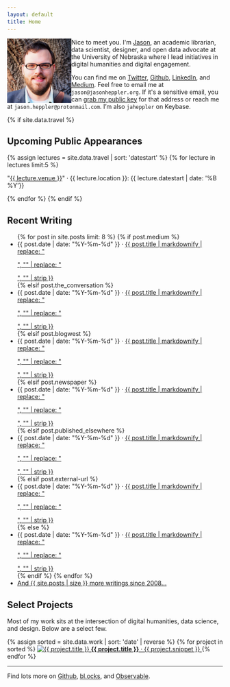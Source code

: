 ```yaml
---
layout: default
title: Home
---
```


<div id="intro=block">
<img class="avatar" src="assets/images/me.jpg" height="150" width="150" align="left"/>

<p class='size-2x'>Nice to meet you. I'm <a href="/about/">Jason</a>, an academic librarian, data scientist, designer, and open data advocate at the University of Nebraska where I lead initiatives in digital humanities and digital engagement.</p>
</div> 

You can find me on [Twitter](https://twitter.com/jaheppler), [Github](https://www.github.com/hepplerj), [LinkedIn](https://www.linkedin.com/in/jasonheppler/), and [Medium](https://medium.com/@jaheppler). Feel free to email me at `jason@jasonheppler.org`. If it's a sensitive email, you can <a href="https://jasonheppler.org/jasonheppler.asc">grab my public key</a> for that address or reach me at `jason.heppler@protonmail.com`. I’m also `jaheppler` on Keybase.

{% if site.data.travel %}
## Upcoming Public Appearances

{% assign lectures = site.data.travel | sort: 'datestart' %}
{% for lecture in lectures limit:5 %}
<p>"<a href="{{lecture.url}}">{{ lecture.venue }}</a>" &middot; {{ lecture.location }}: {{ lecture.datestart | date: '%B %Y'}}</p>
{% endfor %}
{% endif %}

## Recent Writing

<ul class="list-posts">
  {% for post in site.posts limit: 8 %}
  {% if post.medium %}
  <li><i class="fab fa-medium"></i> <span class="code"><time datetime="{{ post.date }}">{{ post.date | date: "%Y-%m-%d" }}</time></span> &middot; <a href="{{ post.medium }}">{{ post.title | markdownify | replace: "<p>", "" | replace: "</p>", "" | strip }}</a></li>
  {% elsif post.the_conversation %}
  <li><i class="far fa-comment"></i> <span class="code"><time datetime="{{ post.date }}">{{ post.date | date: "%Y-%m-%d" }}</time></span> &middot; <a href="{{ post.the_conversation }}">{{ post.title | markdownify | replace: "<p>", "" | replace: "</p>", "" | strip }}</a></li>
  {% elsif post.blogwest %}
  <li><i class="fab fa-wordpress"></i> <span class="code"><time datetime="{{ post.date }}">{{ post.date | date: "%Y-%m-%d" }}</time></span> &middot; <a href="{{ post.blogwest }}">{{ post.title | markdownify | replace: "<p>", "" | replace: "</p>", "" | strip }}</a></li>
  {% elsif post.newspaper %}
  <li><i class="far fa-newspaper"></i> <span class="code"><time datetime="{{ post.date }}">{{ post.date | date: "%Y-%m-%d" }}</time></span> &middot; <a href="{{ post.newspaper }}">{{ post.title | markdownify | replace: "<p>", "" | replace: "</p>", "" | strip }}</a></li>
  {% elsif post.published_elsewhere %}
  <li><i class="fas fa-pencil-alt"></i> <span class="code"><time datetime="{{ post.date }}">{{ post.date | date: "%Y-%m-%d" }}</time></span> &middot; <a href="{{ post.published_elsewhere }}">{{ post.title | markdownify | replace: "<p>", "" | replace: "</p>", "" | strip }}</a></li>
  {% elsif post.external-url %}
  <li><i class="fas fa-external-link-square-alt"></i> <span class="code"><time datetime="{{ post.date }}">{{ post.date | date: "%Y-%m-%d" }}</time></span> &middot; <a href="{{ post.url }}">{{ post.title | markdownify | replace: "<p>", "" | replace: "</p>", "" | strip }}</a></li>
  {% else %}
	<li><span class="code"><time datetime="{{ post.date }}">{{ post.date | date: "%Y-%m-%d" }}</time></span> &middot; <a href="{{ post.url }}">{{ post.title | markdownify | replace: "<p>", "" | replace: "</p>", "" | strip }}</a></li>
  {% endif %}
  {% endfor %}
  <li><a href="/archives/">And {{ site.posts | size }} more writings since 2008...</a></li>
</ul>

## Select Projects

Most of my work sits at the intersection of digital humanities, data science, and design. Below are a select few.

<div class="project-box">
{% assign sorted = site.data.work | sort: 'date' | reverse %}
{% for project in sorted %}
  <a class="project" href="{{ project.url }}">
    <img src="{{ project.preview }}" alt="{{ project.title }}"/>
    <strong>{{ project.title }}</strong> &middot; {{ project.snippet }}
  </a>
{% endfor %}
</div>

-----

Find lots more on [Github](http://github.com/hepplerj), [bl.ocks](https://bl.ocks.org/hepplerj), and [Observable](https://beta.observablehq.com/@hepplerj).
